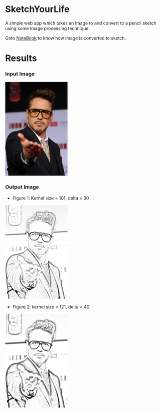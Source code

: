 # SketchYourLife
A simple web app which takes an Image to and convert to a pencil sketch using some Image processing technique


Goto [NoteBook](https://github.com/Thehunk1206/SketchYourLife/blob/master/python%20NoteBook/imageTosketch.ipynb) to know how image is converted to sketch.

# Results
### Input Image
<img src="https://github.com/Thehunk1206/SketchYourLife/blob/master/sampleImage/robert2.jpg" alt="original"
width="200" height="300"/>

### Output Image
+ Figure 1: Kernel size = 101, delta = 30

<img src="https://github.com/Thehunk1206/SketchYourLife/blob/master/results/result101.png" alt="original"
width="200" height="300"/> 

+ Figure 2: kernel size = 121, delta = 40

<img src="https://github.com/Thehunk1206/SketchYourLife/blob/master/results/result121.png" alt="original"
width="200" height="300"/>
